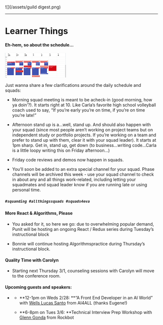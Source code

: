 ![](/assets/guild digest.png)

---

# Learner Things

#### Eh-hem, so about the schedule...

![](/assets/calendar.png)

Just wanna share a few clarifications around the daily schedule and squads:

* Morning squad meeting is meant to be acheck-in \(good morning, how ya doin’?\). It starts right at 10. Like Carla’s favorite high school volleyball coach used to say, “If you’re early you’re on time, if you’re on time you’re late!”

* Afternoon stand up is a...well, stand up. And should also happen with your squad \(since most people aren’t working on project teams but on independent study or portfolio projects. If you’re working on a team and prefer to stand up with them, clear it with your squad leader\). It starts at 1pm sharp. Get in, stand up, get down \(to business...writing code...Carla is a little loopy writing this on Friday afternoon…\)

* Friday code reviews and demos now happen in squads.

* You’ll soon be added to an extra special channel for your squad. Phase channels will be archived this week - use your squad channel to check in about any and all things work-related, including letting your squadmates and squad leader know if you are running late or using personal time.

##### `#squanding #allthingssquads #squads4eva`

#### More React & Algorithms, Please

* You asked for it, so here we go: due to overwhelming popular demand, Punit will be hosting an ongoing React / Redux series during Tuesday’s instructional block

* Bonnie will continue hosting Algorithmspractice during Thursday’s instructional block.

#### Quality Time with Carolyn

* Starting next Thursday 3/1, counseling sessions with Carolyn will move to the conference room.

#### Upcoming guests and speakers:

* * **12-1pm on Weds 2/28: **“A Front End Developer in an AI World” with [Wells Lucas Santo](https://www.linkedin.com/in/wellslucassanto/) from AI4ALL \(thanks Eugene!\)

  * **6-8pm on Tues 3/6: **Technical Interview Prep Workshop with [Glenn Gonda](https://www.linkedin.com/in/glenngonda/) from Rockbot



